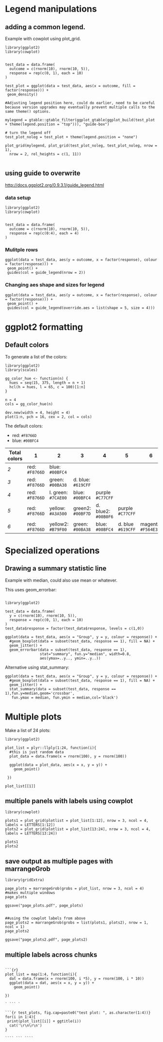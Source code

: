 # Legend manipulations

## adding a common legend.

Example with cowplot using plot_grid.

```
library(ggplot2)
library(cowplot)


test_data = data.frame(
  outcome = c(rnorm(10), rnorm(10, 5)),
  response = rep(c(0, 1), each = 10)
)

test_plot = ggplot(data = test_data, aes(x = outcome, fill = factor(response))) +
 geom_density()

#Adjusting legend position here, could do earlier, need to be careful because version upgrades may eventually prevent multiple calls to the same theme() options.

mylegend = gtable::gtable_filter(ggplot_gtable(ggplot_build(test_plot + theme(legend.position = "top"))), "guide-box")

# turn the legend off
test_plot_noleg = test_plot + theme(legend.position = "none")

plot_grid(mylegend, plot_grid(test_plot_noleg, test_plot_noleg, nrow = 1),
  nrow = 2, rel_heights = c(1, 11))


```

## using guide to overwrite

http://docs.ggplot2.org/0.9.3.1/guide_legend.html

### data setup

```
library(ggplot2)
library(cowplot)


test_data = data.frame(
  outcome = c(rnorm(10), rnorm(10, 5)),
  response = rep(c(0:4), each = 4)
)
```

### Mulitple rows

```
ggplot(data = test_data, aes(y = outcome, x = factor(response), colour = factor(response))) +
 geom_point() +
 guides(col = guide_legend(nrow = 2))

```

### Changing aes shape and sizes for legend

```
ggplot(data = test_data, aes(y = outcome, x = factor(response), colour = factor(response))) +
 geom_point() +
 guides(col = guide_legend(override.aes = list(shape = 5, size = 4)))

```

# ggplot2 formatting 

## Default colors

To generate a list of the colors:

```
library(ggplot2)
library(scales)

gg_color_hue <- function(n) {
  hues = seq(15, 375, length = n + 1)
  hcl(h = hues, l = 65, c = 100)[1:n]
}

n = 4
cols = gg_color_hue(n)

dev.new(width = 4, height = 4)
plot(1:n, pch = 16, cex = 2, col = cols)

```

The default colors:
- red: `#F8766D`
- blue: `#00BFC4`

| **Total colors**| 1 | 2 | 3 | 4 | 5 | 6 | 
|----------|-------------|---------|---------------|-------------|---------|---------------|
| *2*| red: `#F8766D` | blue: `#00BFC4` |  |  |  |  | 
| *3*| red: `#F8766D` | green: `#00BA38` | d. blue: `#619CFF` |  |  |  | 
| *4*| red: `#F8766D` | l. green: `#7CAE00` | blue: `#00BFC4` | purple `#C77CFF` |  |  | 
| *5*| red: `#F8766D` | yellow: `#A3A500` | green2: `#00BF7D` | d. blue2: `#00B0F6` | purple `#C77CFF` | | 
| *6*| red: `#F8766D` | yellow2: `#B79F00` | green: `#00BA38` | blue: `#00BFC4` | d. blue `#619CFF` | magenta: `#F564E3` | 



# Specialized operations

## Drawing a summary statistic line

Example with median, could also use mean or whatever.

This uses geom_errorbar:
```

library(ggplot2)

test_data = data.frame(
  y = c(rnorm(10), rnorm(10, 5)),
  response = rep(c(0, 1), each = 10)
)
test_data$response = factor(test_data$response, levels = c(1,0))

ggplot(data = test_data, aes(x = "Group", y = y, colour = response)) +
  #geom_boxplot(data = subset(test_data, response == 1), fill = NA) +
  geom_jitter() +
  geom_errorbar(data = subset(test_data, response == 1),
                stat="summary", fun.y="median", width=0.8, 
                aes(ymax=..y.., ymin=..y..))

```
Alternative using stat_summary:
```
ggplot(data = test_data, aes(x = "Group", y = y, colour = response)) +
  #geom_boxplot(data = subset(test_data, response == 1), fill = NA) +
  geom_jitter() +
  stat_summary(data = subset(test_data, response == 1),fun.y=median,geom='crossbar',
   fun.ymax = median, fun.ymin = median,col='black') 

```

# Multiple plots

Make a list of 24 plots:
```
library(ggplot2)

plot_list = plyr::llply(1:24, function(i){
  #this is just random data
  plot_data = data.frame(x = rnorm(100), y = rnorm(100))

  ggplot(data = plot_data, aes(x = x, y = y)) +
    geom_point()
 
 })
 
plot_list[[1]]

```

## multiple panels with labels using cowplot

```
library(cowplot)

plots1 = plot_grid(plotlist = plot_list[1:12], nrow = 3, ncol = 4, labels = LETTERS[1:12])
plots2 = plot_grid(plotlist = plot_list[13:24], nrow = 3, ncol = 4, labels = LETTERS[13:24])

plots1
plots2
```

## save output as multiple pages with marrangeGrob

```
library(gridExtra)

page_plots = marrangeGrob(grobs = plot_list, nrow = 3, ncol = 4)
#makes multiple windows
page_plots

ggsave("page_plots.pdf", page_plots)


##using the cowplot labels from above
page_plots2 = marrangeGrob(grobs = list(plots1, plots2), nrow = 1, ncol = 1)
page_plots2

ggsave("page_plots2.pdf", page_plots2)

```

## multiple labels across chunks

```

```{r}
plot_list = map(1:4, function(i){
  dat = data.frame(x = rnorm(100, i *5), y = rnorm(100, i * 10))
  ggplot(data = dat, aes(x = x, y = y)) +
    geom_point()
  
})

` ``` `

```{r test_plots, fig.cap=paste0("test plot: ", as.character(1:4))}
for(i in 1:4){
 print(plot_list[[i]] + ggtitle(i))
  cat('\r\n\r\n')
}

```` ``` ````

```


```
